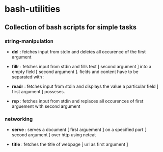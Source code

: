 # bash-utilities

## Collection of bash scripts for simple tasks

### string-manipulation

* **del** : fetches input from stdin and deletes all occurence of the first argument

* **fillr** : fetches input from stdin and fills text [ second argument ] into a empty field [ second argument ]. fields and content have to be separated with :

* **readr** : fetches input from stdin and displays the value a particular field [ first argument ] posseses.

* **rep** : fetches input from stdin and replaces all occurences of first arguement with second argument

### networking

* **serve** : serves a document [ first arguement ] on a specified port [ second argument ] over http using netcat

* **title** : fetches the title of webpage [ url as first argument ]  


